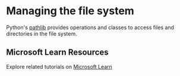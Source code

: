 # Managing the file system

Python's [pathlib](https://docs.python.org/3/library/pathlib.html) provides operations and classes to access files and directories in the file system.

## Microsoft Learn Resources

Explore related tutorials on [Microsoft Learn](https://learn.microsoft.com/?WT.mc_id=python-c9-niner)
